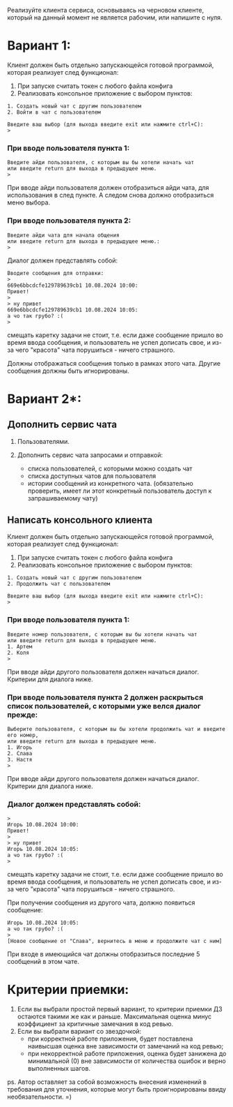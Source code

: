 Реализуйте клиента сервиса, основываясь на черновом клиенте, который на данный момент не является рабочим,
или напишите с нуля. 

# Вариант 1:
Клиент должен быть отдельно запускающейся готовой программой, которая реализует след функционал:

1. При запуске считать токен с любого файла конфига
2. Реализовать консольное приложение с выбором пунктов:
```
1. Создать новый чат с другим пользователем
2. Войти в чат с пользователем

Введите ваш выбор (для выхода введите exit или нажмите ctrl+C):
>
```
### При вводе пользователя пункта 1:

```
Введите айди пользователя, с которым вы бы хотели начать чат
или введите return для выхода в предыдущее меню.
>
```
При вводе айди пользователя должен отобразиться айди чата, для использования в след пункте.
А следом снова должно отобразиться меню выбора.

### При вводе пользователя пункта 2:

```
Введите айди чата для начала общения
или введите return для выхода в предыдущее меню.:
>
```

Диалог должен представлять собой:
```
Вводите сообщения для отправки:
> 
669e6bbcdcfe129789639cb1 10.08.2024 10:00:
Привет!
>
> ну привет
669e6bbcdcfe129789639cb1 10.08.2024 10:05:
а чо так грубо? :(
>
```
смещать каретку задачи не стоит, т.е. если даже сообщение пришло во время ввода сообщения, и пользователь
не успел дописать свое, и из-за чего "красота" чата порушиться - ничего страшного.

Должны отображаться сообщения только в рамках этого чата. Другие сообщения должны быть игнорированы.

# Вариант 2*:

## Дополнить сервис чата 
1. Пользователями.

2. Дополнить сервис чата запросами и отправкой:
   * списка пользователей, с которыми можно создать чат
   * списка доступных чатов для пользователя
   * истории сообщений из конкретного чата. (обязательно проверить, имеет ли этот конкретный пользователь доступ к запрашиваемому чату)

## Написать консольного клиента
Клиент должен быть отдельно запускающейся готовой программой, которая реализует след функционал:
1. При запуске считать токен с любого файла конфига
2. Реализовать консольное приложение с выбором пунктов:

```
1. Создать новый чат с другим пользователем
2. Продолжить чат с пользователем

Введите ваш выбор (для выхода введите exit или нажмите ctrl+C):
>
```

### При вводе пользователя пункта 1:

```
Введите номер пользователя, с которым вы бы хотели начать чат
или введите return для выхода в предыдущее меню.
1. Артем
2. Коля
>
```

При вводе айди другого пользователя должен начаться диалог. Критерии для диалога ниже.

### При вводе пользователя пункта 2 должен раскрыться список пользователей, с которыми уже велся диалог прежде:

```
Выберите пользователя, с которым вы бы хотели продолжить чат и введите его номер,
или введите return для выхода в предыдущее меню.
1. Игорь
2. Слава
3. Настя
>
```

При вводе айди другого пользователя должен начаться диалог. Критерии для диалога ниже.

### Диалог должен представлять собой:
```
> 
Игорь 10.08.2024 10:00:
Привет!
>
> ну привет
Игорь 10.08.2024 10:05:
а чо так грубо? :(
>
```
смещать каретку задачи не стоит, т.е. если даже сообщение пришло во время ввода сообщения, и пользователь
не успел дописать свое, и из-за чего "красота" чата порушиться - ничего страшного.

При получении сообщения из другого чата, должно появиться сообщение:
```
Игорь 10.08.2024 10:05:
а чо так грубо? :(
>
[Новое сообщение от "Слава", вернитесь в меню и продолжите чат с ним]
```

При входе в имеющийся чат должны отобразиться последние 5 сообщений в этом чате.


# Критерии приемки:
1. Если вы выбрали простой первый вариант, то критерии приемки ДЗ остаются такими же как и раньше. Максимальная оценка минус коэффициент за критичные замечания в код ревью.
2. Если вы выбрали вариант со звездочкой:
    - при корректной работе приложения, будет поставлена наивысшая оценка вне зависимости от замечаний на код ревью;
    - при некорректной работе приложения, оценка будет занижена до минимальной (0) вне зависимости от количества ошибок и верно выполненных шагов.

ps. Автор оставляет за собой возможность внесения изменений в требования для уточнения, которые могут быть проигнорированы 
ввиду необязательности. =)